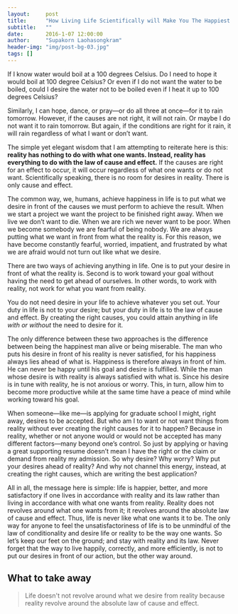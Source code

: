 ```yaml
---
layout:     post
title:      "How Living Life Scientifically will Make You The Happiest Person Alive"
subtitle:   ""
date:       2016-1-07 12:00:00
author:     "Supakorn Laohasongkram"
header-img: "img/post-bg-03.jpg"
tags: []
---
```


<p>If I know water would boil at a 100 degrees Celsius. Do I need to hope it would boil at 100 degree Celsius? Or even if I do not want the water to be boiled, could I desire the water not to be boiled even if I heat it up to 100 degrees Celsius?</p>

<p>Similarly, I can hope, dance, or pray—or do all three at once—for it to rain tomorrow. However, if the causes are not right, it will not rain. Or maybe I do not want it to rain tomorrow. But again, if the conditions are right for it rain, it will rain regardless of what I want or don’t want.</p>

<p>The simple yet elegant wisdom that I am attempting to reiterate here is this: <strong>reality has nothing to do with what one wants. Instead, reality has everything to do with the law of cause and effect.</strong> If the causes are right for an effect to occur, it will occur regardless of what one wants or do not want. Scientifically speaking, there is no room for desires in reality. There is only cause and effect.</p>

<p>The common way, we, humans, achieve happiness in life is to put what we desire in front of the causes we must perform to achieve the result. When we start a project we want the project to be finished right away. When we live we don’t want to die. When we are rich we never want to be poor. When we become somebody we are fearful of being nobody. We are always putting what we want in front from what the reality is. For this reason, we have become constantly fearful, worried, impatient, and frustrated by what we are afraid would not turn out like what we desire.</p>

<p>There are two ways of achieving anything in life. One is to put your desire in front of what the reality is. Second is to work toward your goal without having the need to get ahead of ourselves. In other words, to work with reality, not work for what you want from reality.</p>

<p>You do not need desire in your life to achieve whatever you set out. Your duty in life is not to your desire; but your duty in life is to the law of cause and effect. By creating the right causes, you could attain anything in life <em>with or without</em> the need to desire for it.</p>

<p>The only difference between these two approaches is the difference between being the happinest man alive or being miserable. The man who puts his desire in front of his reality is never satisfied, for his happiness always lies ahead of what is. Happiness is therefore always in front of him. He can never be happy until his goal and desire is fulfilled. While the man whose desire is with reality is always satisfied with what is. Since his desire is in tune with reality, he is not anxious or worry. This, in turn, allow him to become more productive while at the same time have a peace of mind while working toward his goal.</p>

<p>When someone—like me—is applying for graduate school I might, right away, desires to be accepted. But who am I to want or not want things from reality without ever creating the right causes for it to happen? Because in reality, whether or not anyone would or would not be accepted has many different factors—many beyond one’s control. So just by applying or having a great supporting resume doesn’t mean I have the right or the claim or demand from reality my admission. So why desire? Why worry? Why put your desires ahead of reality? And why not channel this energy, instead, at creating the right causes, which are writing the best application?</p>


<p>All in all, the message here is simple: life is happier, better, and more satisfactory if one lives in accordance with reality and its law rather than living in accordance with what one wants from reality. Reality does not revolves around what one wants from it; it revolves around the absolute law of cause and effect. Thus, life is never like what one wants it to be. The only way for anyone to feel the unsatisfactoriness of life is to be unmindful of the law of conditionality and desire life or reality to be the way one wants. So let’s keep our feet on the ground; and stay with reality and its law. Never forget that the way to live happily, correctly, and more efficiently, is not to put our desires in front of our action, but the other way around.</p>

<h2 class="section-heading">What to take away</h2>

<blockquote>
	Life doesn't not revolve around what we desire from reality because reality revolve around the absolute law of cause and effect.
</blockquote>